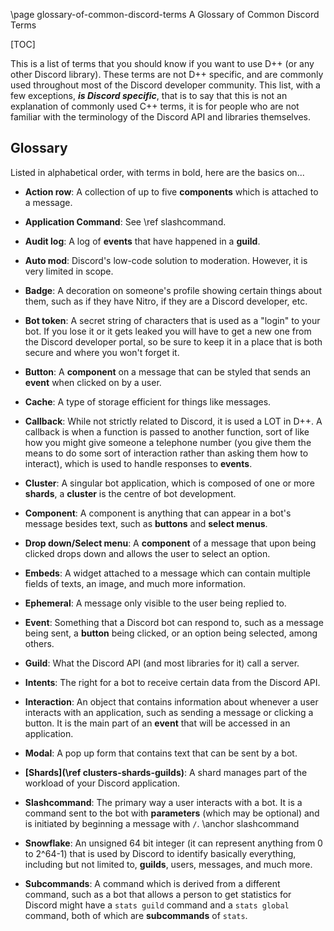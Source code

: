 \page glossary-of-common-discord-terms A Glossary of Common Discord Terms

[TOC]

This is a list of terms that you should know if you want to use D++ (or any other Discord library). These terms are not D++ specific, and are commonly used throughout most of the Discord developer community. This list, with a few exceptions, ***is Discord specific***, that is to say that this is not an explanation of commonly used C++ terms, it is for people who are not familiar with the terminology of the Discord API and libraries themselves.

## Glossary

Listed in alphabetical order, with terms in bold, here are the basics on...

* **Action row**: A collection of up to five **components** which is attached to a message.

* **Application Command**: See \ref slashcommand.

* **Audit log**: A log of **events** that have happened in a **guild**.

* **Auto mod**: Discord's low-code solution to moderation. However, it is very limited in scope.

* **Badge**: A decoration on someone's profile showing certain things about them, such as if they have Nitro, if they are a Discord developer, etc.

* **Bot token**: A secret string of characters that is used as a "login" to your bot. If you lose it or it gets leaked you will have to get a new one from the Discord developer portal, so be sure to keep it in a place that is both secure and where you won't forget it.

* **Button**: A **component** on a message that can be styled that sends an **event** when clicked on by a user.

* **Cache**: A type of storage efficient for things like messages.

* **Callback**: While not strictly related to Discord, it is used a LOT in D++. A callback is when a function is passed to another function, sort of like how you might give someone a telephone number (you give them the means to do some sort of interaction rather than asking them how to interact), which is used to handle responses to **events**.

* **Cluster**: A singular bot application, which is composed of one or more **shards**, a **cluster** is the centre of bot development.

* **Component**: A component is anything that can appear in a bot's message besides text, such as **buttons** and **select menus**.

* **Drop down/Select menu**: A **component** of a message that upon being clicked drops down and allows the user to select an option.

* **Embeds**: A widget attached to a message which can contain multiple fields of texts, an image, and much more information.

* **Ephemeral**: A message only visible to the user being replied to.

* **Event**: Something that a Discord bot can respond to, such as a message being sent, a **button** being clicked, or an option being selected, among others.

* **Guild**: What the Discord API (and most libraries for it) call a server.

* **Intents**: The right for a bot to receive certain data from the Discord API.

* **Interaction**: An object that contains information about whenever a user interacts with an application, such as sending a message or clicking a button. It is the main part of an **event** that will be accessed in an application.

* **Modal**: A pop up form that contains text that can be sent by a bot.

* **[Shards](\ref clusters-shards-guilds)**: A shard manages part of the workload of your Discord application.

* **Slashcommand**: The primary way a user interacts with a bot. It is a command sent to the bot with **parameters** (which may be optional) and is initiated by beginning a message with `/`. \anchor slashcommand

* **Snowflake**: An unsigned 64 bit integer (it can represent anything from 0 to 2^64-1) that is used by Discord to identify basically everything, including but not limited to, **guilds**, users, messages, and much more.

* **Subcommands**: A command which is derived from a different command, such as a bot that allows a person to get statistics for Discord might have a `stats guild` command and a `stats global` command, both of which are **subcommands** of `stats`.